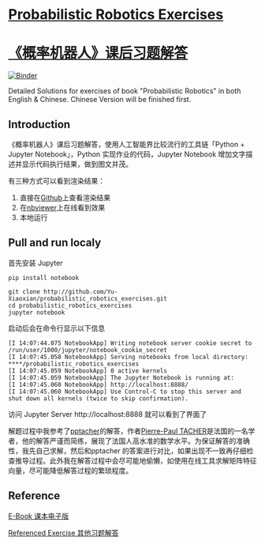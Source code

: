 # [Probabilistic Robotics Exercises](https://github.com/Yu-Xiaoxian/probabilistic_robotics_exercises)
# [《概率机器人》课后习题解答](https://github.com/Yu-Xiaoxian/probabilistic_robotics_exercises)

[![Binder](https://mybinder.org/badge_logo.svg)](https://mybinder.org/v2/gh/Yu-Xiaoxian/probabilistic_robotics_exercises/master)

Detailed Solutions for exercises of book "Probabilistic Robotics" in both English &amp; Chinese. Chinese Version will be finished first.

## Introduction

《概率机器人》课后习题解答，使用人工智能界比较流行的工具链「Python + Jupyter Notebook」，Python 实现作业的代码，Jupyter Notebook 增加文字描述并显示代码执行结果，做到图文并茂。

有三种方式可以看到渲染结果：
1. 直接在[Github](https://github.com/Yu-Xiaoxian/probabilistic_robotics_exercises/blob/master/简介.ipynb)上查看渲染结果
2. 在[nbviewer](https://nbviewer.org/github/Yu-Xiaoxian/probabilistic_robotics_exercises/blob/master/简介.ipynb)上在线看到效果
3. 本地运行

## Pull and run localy
首先安装 Jupyter
```shell
pip install notebook
```

```shell
git clone http://github.com/Yu-Xiaoxian/probabilistic_robotics_exercises.git
cd probabilistic_robotics_exercises
jupyter notebook
```

启动后会在命令行显示以下信息

```shell
[I 14:07:44.075 NotebookApp] Writing notebook server cookie secret to /run/user/1000/jupyter/notebook_cookie_secret
[I 14:07:45.058 NotebookApp] Serving notebooks from local directory: ****/probabilistic_robotics_exercises
[I 14:07:45.059 NotebookApp] 0 active kernels
[I 14:07:45.059 NotebookApp] The Jupyter Notebook is running at:
[I 14:07:45.060 NotebookApp] http://localhost:8888/
[I 14:07:45.060 NotebookApp] Use Control-C to stop this server and shut down all kernels (twice to skip confirmation).
```

访问 Jupyter Server http://localhost:8888 就可以看到了界面了

解题过程中我参考了[pptacher](https://github.com/pptacher/probabilistic_robotics)的解答，作者[Pierre-Paul TACHER](https://github.com/pptacher)是法国的一名学者，他的解答严谨而简练，展现了法国人高水准的数学水平。为保证解答的准确性，我先自己求解，然后和pptacher 的答案进行对比，如果出现不一致再仔细检查推导过程。此外我在解答过程中会尽可能地偷懒，如使用在线工具求解矩阵特征向量，尽可能降低解答过程的繁琐程度。

## Reference

[E-Book 课本电子版](https://github.com/Yvon-Shong/Probabilistic-Robotics)

[Referenced Exercise 其他习题解答](https://github.com/pptacher/probabilistic_robotics)
